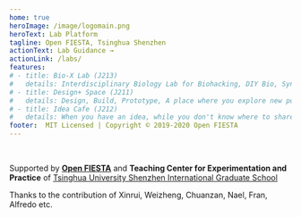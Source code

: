 ```yaml
---
home: true
heroImage: /image/logomain.png
heroText: Lab Platform
tagline: Open FIESTA, Tsinghua Shenzhen
actionText: Lab Guidance →
actionLink: /labs/
features:
# - title: Bio-X Lab (J213)
#   details: Interdisciplinary Biology Lab for Biohacking, DIY Bio, Synbio, Biodesign...
# - title: Design+ Space (J211)
#   details: Design, Build, Prototype, A place where you explore new possibilities...
# - title: Idea Cafe (J212)
#   details: When you have an idea, while you don't know where to share and who to talk...
footer:  MIT Licensed | Copyright © 2019-2020 Open FIESTA
---
```

<template>
<v-row no-gutters>
<v-card
    class="sm"
    max-width="297"
  >
    <a href="/labs/bio/">
    <v-img
      src="/image/lab/biolab.jpg"
      height="166px"
    ></v-img>
    </a>
    <v-card-title>
    Bio-X Lab
    </v-card-title>
    <v-card-subtitle>
      Interdisciplinary Biology Lab for Biohacking, DIY Bio, Synbio, Biodesign...
    </v-card-subtitle>
</v-card>
<v-card
    class="sm"
    max-width="297"
  >
    <a href ="/labs/idea/">
    <v-img
      src="/image/lab/ideacafe.jpg"
      height="166px"
    ></v-img>
    </a>
    <v-card-title>
      Idea Cafe
    </v-card-title>
    <v-card-subtitle>
      When you have an idea, while you don't know where to share and who to talk...
    </v-card-subtitle>
</v-card>
<v-card
    class="sm"
    max-width="297"
  >
    <a href="/labs/iid/" >
    <v-img
      src="/image/lab/iidspace.jpg"
      height="166px"
    ></v-img>
    </a>
    <v-card-title>
      Design+ Space
    </v-card-title>
    <v-card-subtitle>
      Design, Build, Prototype, A place where you explore new possibilities...
    </v-card-subtitle>
</v-card>
</v-row>
</template>

<br/>

Supported by **[Open FIESTA](http://www.fiesta.tsinghua.edu.cn/)** and **Teaching Center for Experimentation and Practice** of [Tsinghua University Shenzhen International Graduate School](https://www-en.sz.tsinghua.edu.cn/)

Thanks to the contribution of Xinrui, Weizheng, Chuanzan, Nael, Fran, Alfredo etc.